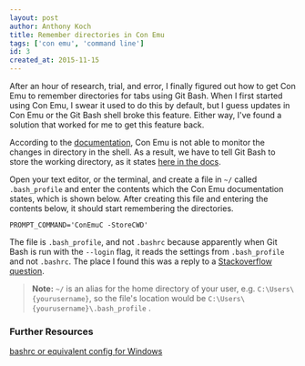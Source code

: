```yaml
---
layout: post
author: Anthony Koch
title: Remember directories in Con Emu
tags: ['con emu', 'command line']
id: 3
created_at: 2015-11-15
---
```


After an hour of research, trial, and error, I finally figured out how to get Con Emu to remember directories for tabs using Git Bash. When I first started using Con Emu, I swear it used to do this by default, but I guess updates in Con Emu or the Git Bash shell broke this feature. Either way, I've found a solution that worked for me to get this feature back.

<!-- endexcerpt -->

According to the [documentation](http://conemu.github.io/en/ShellWorkDir.html#shell-working-directory), Con Emu is not able to monitor the changes in directory in the shell. As a result, we have to tell Git Bash to store the working directory, as it states [here in the docs](http://conemu.github.io/en/ShellWorkDir.html#bash_and_other_cygwin_shells). 

Open your text editor, or the terminal, and create a file in `~/` called `.bash_profile` and enter the contents which the Con Emu documentation states, which is shown below. After creating this file and entering the contents below, it should start remembering the directories. 

```
PROMPT_COMMAND='ConEmuC -StoreCWD'
```

The file is `.bash_profile`, and not `.bashrc` because apparently when Git Bash is run with the `--login` flag, it reads the settings from `.bash_profile` and not `.bashrc`. The place I found this was a reply to a [Stackoverflow question](http://superuser.com/questions/602872/how-do-i-modify-my-git-bash-profile-in-windows).

> __Note:__ `~/` is an alias for the home directory of your user, e.g. `C:\Users\{yourusername}`, so the file's location would be `C:\Users\{yourusername}\.bash_profile` . 



### Further Resources 

[bashrc or equivalent config for Windows](http://stackoverflow.com/questions/6883760/git-for-windows-bashrc-or-equivalent-config-files-for-git-bash-shell)
